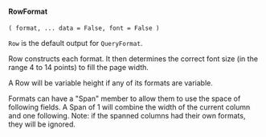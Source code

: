 #### RowFormat

``` suneido
( format, ... data = False, font = False )
```

`Row` is the default output for `QueryFormat`.

Row constructs each format.
It then determines the correct font size (in the range 4 to 14 points) to fill the page width.

A Row will be variable height if any of its formats are variable.

Formats can have a "Span" member to allow them to use the space of following fields.
A Span of 1 will combine the width of the current column and one following.
Note: if the spanned columns had their own formats, they will be ignored.